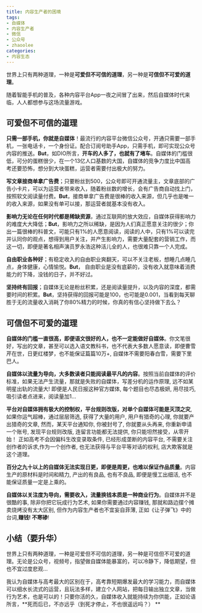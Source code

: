 ```yaml
---
title: 内容生产者的困境
tags: 
- 自媒体
- 内容生产者
- 微信
- 公众号
- zhaoolee
categories:
- 内容生态
---
```



世界上只有两种道理，一种是**可爱但不可信的道理**，另一种是**可信但不可爱的道理**。

随着智能手机的普及，各种内容平台App一夜之间冒了出来，然后自媒体时代来临，人人都想参与这场流量游戏。

## 可爱但不可信的道理

**只需一部手机，你就是自媒体**！最流行的内容平台微信公众号，开通只需要一部手机，一张电话卡，一个身份证。配合订阅号助手App，只需手机，即可实现公众号内容的推送。**But**，如DIO所言，**开车的人多了，也就有了堵车**。自媒体的门槛很低，可分的蛋糕很少，在一个13亿人口基数的大国，自媒体的竞争力度比中国高考还要恐怖，想分到大块蛋糕，运营者需要付出极大的努力。

**写文章接商单拿广告费**；只要粉丝到500，公众号即可开通流量主，文章底部的广告小卡片，可以为运营者带来收入，随着粉丝数的增长，会有广告商自动找上门，按照软文阅读量付费。**But**，接商单拿广告费是很棒的收入来源，但几乎也是唯一的收入来源，如果没有单可以接，那运营者就基本没有收入。

**影响力无论在任何时代都是稀缺资源**，通过互联网的放大效应，自媒体获得影响力的难度大大降低；**But**，影响力之所以稀缺，是因为人们真正愿意关注的很少；你出一篇很棒的科普文，可能只有1%的人愿意阅读，阅读的人中，只有1%可以读完并认同你的观点，想得到用户关注，并产生影响力，需要大量配套的营销工作，而这一切，即便是著名相声演员罗永浩这种活儿全的人，也很难只靠一个人完成。

**自由职业各种好**；有稳定收入的自由职业爽翻天，可以不关注老板，想睡几点睡几点，身体健康，心情愉悦。**But**， 自由职业是没有底薪的，没有收入就意味着消费能力的下降，没钱的日子，并不好过。

**坚持终有回报**；自媒体无论是粉丝积累，还是阅读量提升，以及内容的深度，都需要时间的积累。**But**，坚持获得的回报可能是100，也可能是0.001，当看到每天聊胜于无的流量收入消耗了你80%精力的时候，你真的有信心坚持做下去么？


## 可信但不可爱的道理

**自媒体的门槛一直很高，即便语文很好的人，也不一定能做好自媒体**。你文笔很好，写出的文章，甚至可以选入语文教科书，也不代表大多数人愿意读，即便曹雪芹在世，日更红楼梦，也不能保证篇篇10万+, 自媒体不需要阳春白雪，需要下里巴人。

**自媒体以流量为导向，大多数读者只能阅读最平凡的内容**。按照当前自媒体的评价标准，如果无法产生流量，那就是失败的自媒体，写差分机的运作原理, 远不如某明星出轨的流量大!  即便是人民日报这种官方媒体,  每个题目也尽态极妍, 用尽技巧,吸引读者点进来，阅读量加1…

**平台对自媒体拥有极大的控制权，平台规则改版，对单个自媒体可能是灭顶之灾**, 如果你运气超棒，通过层层筛选, 获得了大量的用户,  用户有猎奇的心理, 你就要产出猎奇的文章, 然而，某天平台通知你, 你被封号了, 你就要从头再来,  你重新申请一个账号, 发现平台规则改版, 连留言功能都无法提供,  你只能坦然接受，从零开始！ 正如高考不会因偏科生改变录取条件, 已经形成垄断的内容平台, 不需要关注创作者的诉求,作为一个创作者, 也无法获得与平台平等对话的权利, 店大欺客就是这个道理。

**百分之九十以上的自媒体无法实现日更，即便是周更，也难以保证作品质量**。内容生产的原材料是时间和精力, 产出的有良品, 也有不良品, 即便是慢工出细活, 也不能保证质量一定是上乘的。

**自媒体以关注度为导向，需要收入，流量换钱本质是一种商业行为**。自媒体并不是很酷的事, 除非你把它玩成行为艺术, 如果你需要通过内容赚钱, 那就和路边摆个摊卖烧烤没有太大区别, 但作为内容生产者也不宜妄自菲薄, 正如《让子弹飞》中的台词,**赚钱! 不寒碜**!


## 小结（要升华）


世界上只有两种道理，一种是可爱但不可信的道理，另一种是可信但不可爱的道理。无论是公众号，视频号，指望做自媒体能暴富的，可以冷静下，降低期望，但也不宜过度悲观…

我认为自媒体与高考最大的区别在于，高考靠短期爆发最大的学习能力，而自媒体可以细水长流式的运营，且玩法多样，建立个人网站，把每日输出独立文章，当做行为艺术，也是可以的！只要你活的久，自媒体收入就能持续为你供能，正如论语所言，**死而后已，不亦远乎（到死才停止，不也很遥远吗？） **
